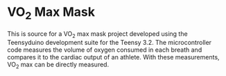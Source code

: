 # VO<sub>2</sub> Max Mask

This is source for a VO<sub>2</sub> max mask project developed using the
Teensyduino development suite for the Teensy 3.2. The microcontroller
code measures the volume of oxygen consumed in each breath and compares
it to the cardiac output of an athlete. With these measurements,
VO<sub>2</sub> max can be directly measured.